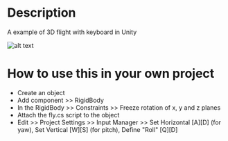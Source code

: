 # Description
A example of 3D flight with keyboard in Unity

![alt text](https://github.com/eli-bd/3DFlight/blob/master/Sprites/ScreenShot.png?raw=true)

# How to use this in your own project
* Create an object
* Add component >> RigidBody
* In the RigidBody >> Constraints >> Freeze rotation of x, y and z planes
* Attach the fly.cs script to the object
* Edit >> Project Settings >> Input Manager >> Set Horizontal [A][D] (for yaw), Set Vertical [W][S] (for pitch), Define "Roll" [Q][D]
